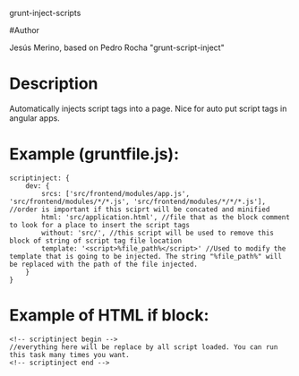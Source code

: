grunt-inject-scripts

#Author

Jesús Merino, based on Pedro Rocha "grunt-script-inject"

# Description

Automatically injects script tags into a page. Nice for auto put script tags in angular apps.

#   Example (gruntfile.js):

    scriptinject: {
        dev: {
            srcs: ['src/frontend/modules/app.js', 'src/frontend/modules/*/*.js', 'src/frontend/modules/*/*/*.js'], //order is important if this sciprt will be concated and minified
            html: 'src/application.html', //file that as the block comment to look for a place to insert the script tags
            without: 'src/', //this script will be used to remove this block of string of script tag file location
            template: '<script>%file_path%</script>' //Used to modify the template that is going to be injected. The string "%file_path%" will be replaced with the path of the file injected.
        }
    }


# Example of HTML if block:

    <!-- scriptinject begin -->
    //everything here will be replace by all script loaded. You can run this task many times you want.
    <!-- scriptinject end -->


